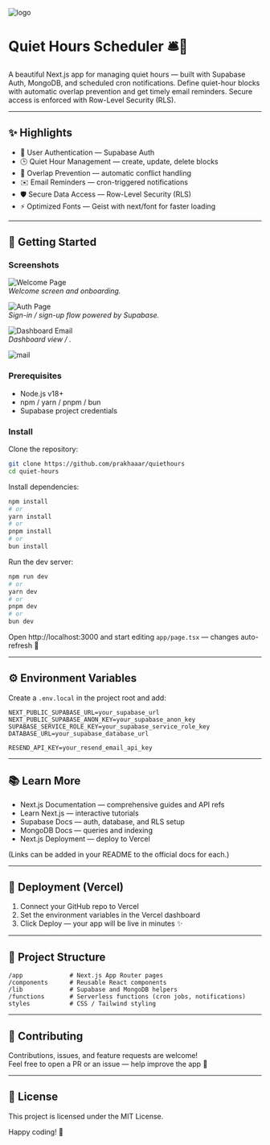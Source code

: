 ![logo](/public/logo.png)

# Quiet Hours Scheduler 🛎️🌙

A beautiful Next.js app for managing quiet hours — built with Supabase Auth, MongoDB, and scheduled cron notifications. Define quiet-hour blocks with automatic overlap prevention and get timely email reminders. Secure access is enforced with Row-Level Security (RLS).

---

## ✨ Highlights

- 🔐 User Authentication — Supabase Auth
- 🕒 Quiet Hour Management — create, update, delete blocks
- 🚫 Overlap Prevention — automatic conflict handling
- ✉️ Email Reminders — cron-triggered notifications
- 🛡️ Secure Data Access — Row-Level Security (RLS)
- ⚡ Optimized Fonts — Geist with next/font for faster loading

---

## 🧭 Getting Started

### Screenshots

![Welcome Page](/public/welcomepage.png)  
_Welcome screen and onboarding._

![Auth Page](/public/authpage.png)  
_Sign-in / sign-up flow powered by Supabase._

![Dashboard Email](/public/dashboard.png)  
_Dashboard view / ._

![mail](/public/mail.png)

### Prerequisites

- Node.js v18+
- npm / yarn / pnpm / bun
- Supabase project credentials

### Install

Clone the repository:

```bash
git clone https://github.com/prakhaaar/quiethours
cd quiet-hours
```

Install dependencies:

```bash
npm install
# or
yarn install
# or
pnpm install
# or
bun install
```

Run the dev server:

```bash
npm run dev
# or
yarn dev
# or
pnpm dev
# or
bun dev
```

Open http://localhost:3000 and start editing `app/page.tsx` — changes auto-refresh 🔁

---

## ⚙️ Environment Variables

Create a `.env.local` in the project root and add:

```env
NEXT_PUBLIC_SUPABASE_URL=your_supabase_url
NEXT_PUBLIC_SUPABASE_ANON_KEY=your_supabase_anon_key
SUPABASE_SERVICE_ROLE_KEY=your_supabase_service_role_key
DATABASE_URL=your_supabase_database_url

RESEND_API_KEY=your_resend_email_api_key
```

---

## 📚 Learn More

- Next.js Documentation — comprehensive guides and API refs
- Learn Next.js — interactive tutorials
- Supabase Docs — auth, database, and RLS setup
- MongoDB Docs — queries and indexing
- Next.js Deployment — deploy to Vercel

(Links can be added in your README to the official docs for each.)

---

## 🚀 Deployment (Vercel)

1. Connect your GitHub repo to Vercel
2. Set the environment variables in the Vercel dashboard
3. Click Deploy — your app will be live in minutes ✨

---

## 📁 Project Structure

```
/app             # Next.js App Router pages
/components      # Reusable React components
/lib             # Supabase and MongoDB helpers
/functions       # Serverless functions (cron jobs, notifications)
styles           # CSS / Tailwind styling
```

---

## 🤝 Contributing

Contributions, issues, and feature requests are welcome!  
Feel free to open a PR or an issue — help improve the app 💖

---

## 🧾 License

This project is licensed under the MIT License.

Happy coding! 🚀
